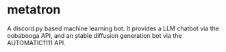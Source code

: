 # metatron
A discord.py based machine learning bot. It provides a LLM chatbot via the oobabooga API, and an stable diffusion generation bot via the AUTOMATIC1111 API.
